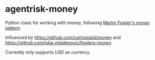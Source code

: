 # agentrisk-money

Python class for working with money, following [Martin Fowler's money pattern](https://martinfowler.com/eaaCatalog/money.html).

Influenced by https://github.com/carlospalol/money and https://github.com/luka-mladenovic/fowlers-money.

Currently only supports USD as currency.

